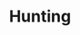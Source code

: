 ---
title: Hunting
crosslinks:
- guns
- autotldr
- Waterfowl
- Trappit
- videos
- Shitstatistssay
- livven
- NOWTTYG
- conservation
- ems
- twerking
- democrats
- ShootingTrips
- ShitWhalersSay
- flashlight
- RioGrandeValley
- texas
- vegan
- ar15
- xkcd
---